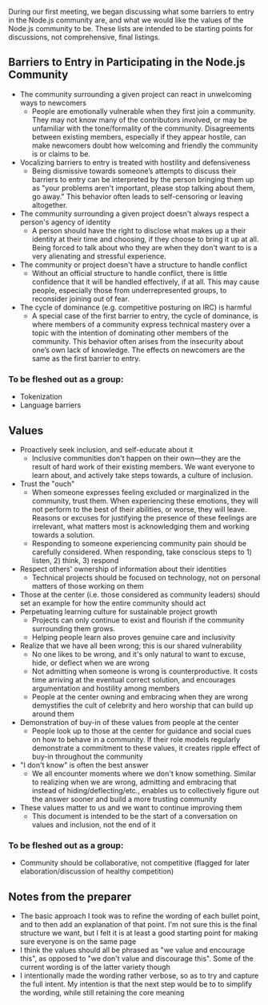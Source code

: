 During our first meeting, we began discussing what some barriers to entry in the Node.js community are, and what we would like the values of the Node.js community to be. These lists are intended to be starting points for discussions, not comprehensive, final listings.

## Barriers to Entry in Participating in the Node.js Community

- The community surrounding a given project can react in unwelcoming ways to newcomers
    - People are emotionally vulnerable when they first join a community. They may not know many of the contributors involved, or may be unfamiliar with the tone/formality of the community. Disagreements between existing members, especially if they appear hostile, can make newcomers doubt how welcoming and friendly the community is or claims to be.
- Vocalizing barriers to entry is treated with hostility and defensiveness
    - Being dismissive towards someone’s attempts to discuss their barriers to entry can be interpreted by the person bringing them up as "your problems aren't important, please stop talking about them, go away." This behavior often leads to self-censoring or leaving altogether.
- The community surrounding a given project doesn't always respect a person's agency of identity
    - A person should have the right to disclose what makes up a their identity at their time and choosing, if they choose to bring it up at all. Being forced to talk about who they are when they don't want to is a very alienating and stressful experience.
- The community or project doesn't have a structure to handle conflict
    - Without an official structure to handle conflict, there is little confidence that it will be handled effectively, if at all. This may cause people, especially those from underrepresented groups, to reconsider joining out of fear.
- The cycle of dominance (e.g. competitive posturing on IRC) is harmful
    - A special case of the first barrier to entry, the cycle of dominance, is where members of a community express technical mastery over a topic with the intention of dominating other members of the community. This behavior often arises from the insecurity about one’s own lack of knowledge. The effects on newcomers are the same as the first barrier to entry.

### To be fleshed out as a group:

- Tokenization
- Language barriers

## Values

- Proactively seek inclusion, and self-educate about it
    - Inclusive communities don't happen on their own—they are the result of hard work of their existing members. We want everyone to learn about, and actively take steps towards, a culture of inclusion.
- Trust the "ouch"
    - When someone expresses feeling excluded or marginalized in the community, trust them. When experiencing these emotions, they will not perform to the best of their abilities, or worse, they will leave. Reasons or excuses for justifying the presence of these feelings are irrelevant, what matters most is acknowledging them and working towards a solution.
    - Responding to someone experiencing community pain should be carefully considered. When responding, take conscious steps to 1) listen, 2) think, 3) respond
- Respect others' ownership of information about their identities
    - Technical projects should be focused on technology, not on personal matters of those working on them
- Those at the center (i.e. those considered as community leaders) should set an example for how the entire community should act
- Perpetuating learning culture for sustainable project growth
    - Projects can only continue to exist and flourish if the community surrounding them grows.
    - Helping people learn also proves genuine care and inclusivity
- Realize that we have all been wrong; this is our shared vulnerability
    - No one likes to be wrong, and it's only natural to want to excuse, hide, or deflect when we are wrong
    - Not admitting when someone is wrong is counterproductive. It costs time arriving at the eventual correct solution, and encourages argumentation and hostility among members
    - People at the center owning and embracing when they are wrong demystifies the cult of celebrity and hero worship that can build up around them
- Demonstration of buy-in of these values from people at the center
    - People look up to those at the center for guidance and social cues on how to behave in a community. If their role models regularly demonstrate a commitment to these values, it creates ripple effect of buy-in throughout the community
- "I don't know" is often the best answer
    - We all encounter moments where we don't know something. Similar to realizing when we are wrong, admitting and embracing that instead of hiding/deflecting/etc., enables us to collectively figure out the answer sooner and build a more trusting community
- These values matter to us and we want to continue improving them
    - This document is intended to be the start of a conversation on values and inclusion, not the end of it

### To be fleshed out as a group:

- Community should be collaborative, not competitive (flagged for later elaboration/discussion of healthy competition)

## Notes from the preparer

- The basic approach I took was to refine the wording of each bullet point, and to then add an explanation of that point. I'm not sure this is the final structure we want, but I felt it is at least a good starting point for making sure everyone is on the same page
- I think the values should all be phrased as "we value and encourage this", as opposed to "we don't value and discourage this". Some of the current wording is of the latter variety though
- I intentionally made the wording rather verbose, so as to try and capture the full intent. My intention is that the next step would be to to simplify the wording, while still retaining the core meaning


